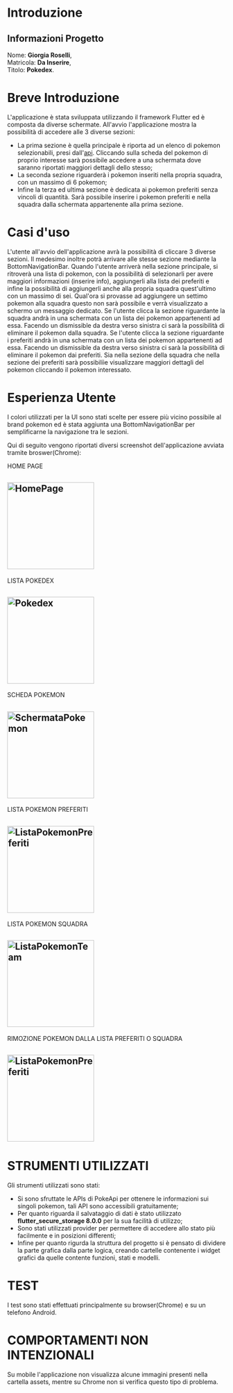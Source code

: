 # Introduzione

## Informazioni Progetto

Nome: **Giorgia Roselli**,  
Matricola: **Da Inserire**,  
Titolo: **Pokedex**.

# Breve Introduzione

L'applicazione è stata sviluppata utilizzando il framework Flutter ed è composta da diverse schermate.
All'avvio l'applicazione mostra la possibilità di accedere alle 3 diverse sezioni:

- La prima sezione è quella principale è riporta ad un elenco di pokemon selezionabili, presi dall'[api](https://pokeapi.co/). Cliccando sulla scheda del pokemon di proprio interesse sarà possibile accedere a una schermata dove saranno riportati maggiori dettagli dello stesso;
- La seconda sezione riguarderà i pokemon inseriti nella propria squadra, con un massimo di 6 pokemon;
- Infine la terza ed ultima sezione è dedicata ai pokemon preferiti senza vincoli di quantità.
  Sarà possibile inserire i pokemon preferiti e nella squadra dalla schermata appartenente alla prima sezione.

# Casi d'uso

L'utente all'avvio dell'applicazione avrà la possibilità di cliccare 3 diverse sezioni. Il medesimo inoltre potrà arrivare alle stesse sezione mediante la BottomNavigationBar.
Quando l'utente arriverà nella sezione principale, si ritroverà una lista di pokemon, con la possibilità di selezionarli per avere maggiori informazioni (inserire info), aggiungerli alla lista dei preferiti e infine la possibilità di aggiungerli anche alla propria squadra quest'ultimo con un massimo di sei. Qual'ora si provasse ad aggiungere un settimo pokemon alla squadra questo non sarà possibile e verrà visualizzato a schermo un messaggio dedicato.
Se l'utente clicca la sezione riguardante la squadra andrà in una schermata con un lista dei pokemon appartenenti ad essa. Facendo un dismissible da destra verso sinistra ci sarà la possibilità di eliminare il pokemon dalla squadra.
Se l'utente clicca la sezione riguardante i preferiti andrà in una schermata con un lista dei pokemon appartenenti ad essa. Facendo un dismissible da destra verso sinistra ci sarà la possibilità di eliminare il pokemon dai preferiti.
Sia nella sezione della squadra che nella sezione dei preferiti sarà possibiliìe visualizzare maggiori dettagli del pokemon cliccando il pokemon interessato.

# Esperienza Utente

I colori utilizzati per la UI sono stati scelte per essere più vicino possibile al brand pokemon ed è stata aggiunta una BottomNavigationBar per semplificarne la navigazione tra le sezioni.

Qui di seguito vengono riportati diversi screenshot dell'applicazione avviata tramite broswer(Chrome):

HOME PAGE

## <img src="pokedex/pokedex/assets/images/home_page" width="200" alt="HomePage"></img>

LISTA POKEDEX

## <img src="pokedex/pokedex/assets/images/lista_pokedex" width="200" alt="Pokedex"></img>

SCHEDA POKEMON

## <img src="pokedex/pokedex/assets/images/dettagli_pokemon" width="200" alt="SchermataPokemon"></img>

LISTA POKEMON PREFERITI

## <img src="pokedex/pokedex/assets/images/lista_pokemon_preferiti" width="200" alt="ListaPokemonPreferiti"></img>

LISTA POKEMON SQUADRA

## <img src="pokedex/pokedex/assets/images/lista_pokemon_team" width="200" alt="ListaPokemonTeam"></img>

RIMOZIONE POKEMON DALLA LISTA PREFERITI O SQUADRA

## <img src="pokedex/pokedex/assets/images/conferma_rimozione_pokemon" width="200" alt="ListaPokemonPreferiti"></img>

# STRUMENTI UTILIZZATI

Gli strumenti utilizzati sono stati:

- Si sono sfruttate le APIs di PokeApi per ottenere le informazioni sui singoli pokemon, tali API sono accessibili gratuitamente;
- Per quanto riguarda il salvataggio di dati è stato utilizzato **flutter_secure_storage 8.0.0** per la sua facilità di utilizzo;
- Sono stati utilizzati provider per permettere di accedere allo stato più facilmente e in posizioni differenti;
- Infine per quanto rigurda la struttura del progetto si è pensato di dividere la parte grafica dalla parte logica, creando cartelle contenente i widget grafici da quelle contente funzioni, stati e modelli.

# TEST

I test sono stati effettuati principalmente su browser(Chrome) e su un telefono Android.

# COMPORTAMENTI NON INTENZIONALI

Su mobile l'applicazione non visualizza alcune immagini presenti nella cartella assets, mentre su Chrome non si verifica questo tipo di problema.
